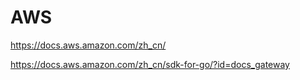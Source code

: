 # AWS

https://docs.aws.amazon.com/zh_cn/

https://docs.aws.amazon.com/zh_cn/sdk-for-go/?id=docs_gateway